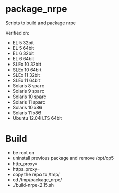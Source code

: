 package_nrpe
============

Scripts to build and package nrpe

Verified on:

* EL 5 32bit
* EL 5 64bit
* EL 6 32bit
* EL 6 64bit
* SLEx 10 32bit
* SLEx 10 64bit
* SLEx 11 32bit
* SLEx 11 64bit
* Solaris  8 sparc
* Solaris  9 sparc 
* Solaris 10 sparc
* Solaris 11 sparc
* Solaris 10 x86
* Solaris 11 x86
* Ubuntu 12.04 LTS 64bit

Build
=====

* be root on <server>
* uninstall previous package and remove /opt/op5
* http_proxy=<your proxy:port>
* https_proxy=<your proxy:port>
* copy the repo to /tmp/
* cd /tmp/package_nrpe/
* ./build-nrpe-2.15.sh
